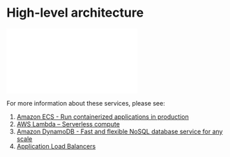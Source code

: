 # High-level architecture

![](ARCHITECTURE.md)

For more information about these services, please see:

1. [Amazon ECS - Run containerized applications in production](https://aws.amazon.com/ecs/)
1. [AWS Lambda – Serverless compute](https://aws.amazon.com/lambda/)
1. [Amazon DynamoDB - Fast and flexible NoSQL database service for any scale](https://aws.amazon.com/dynamodb/)
1. [Application Load Balancers](https://docs.aws.amazon.com/elasticloadbalancing/latest/application/introduction.html)
